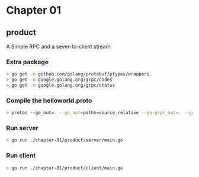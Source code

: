 # Chapter 01
## product
A Simple RPC and a sever-to-client stream

### Extra package
```bash
> go get -u github.com/golang/protobuf/ptypes/wrappers
> go get -u google.golang.org/grpc/codes
> go get -u	google.golang.org/grpc/status
```

### Compile the helloworld.proto
```bash
> protoc --go_out=. --go_opt=paths=source_relative --go-grpc_out=. --go-grpc_opt=paths=source_relative pb/product.proto
```

### Run server
```bash
> go run ./chapter-01/product/server/main.go
```

### Run client
```bash
> go run ./chapter-01/product/client/main.go
```


